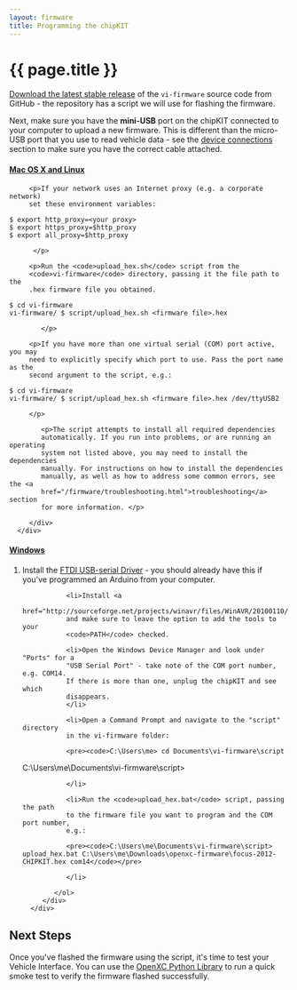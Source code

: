 ```yaml
---
layout: firmware
title: Programming the chipKIT
---
```


<div class="page-header">
    <h1>{{ page.title }}</h1>
</div>

[Download the latest stable
release](https://github.com/openxc/vi-firmware/releases) of the `vi-firmware`
source code from GitHub - the repository has a script we will use for flashing
the firmware.

Next, make sure you have the **mini-USB** port on the chipKIT connected to your
computer to upload a new firmware. This is different than the micro-USB port
that you use to read vehicle data - see the [device
connections](http://chipkit-vi.openxcplatform.com/hardware.html#connections)
section to make sure you have the correct cable attached.

<div class="panel-group" id="accordian">

   <div class="panel panel-default">
      <div class="panel-heading">
         <h4 class="panel-title">
            <a class="accordian-toggle" data-toggle="collapse"
                  data-parent="#accordian" href="#collapseUnix">
               Mac OS X and Linux
            </a>
         </h4>
      </div>
      <div id="collapseUnix" class="panel-collapse collapse">
         <div class="panel-body">

         <p>If your network uses an Internet proxy (e.g. a corporate network)
         set these environment variables:

<pre><code>$ export http_proxy=&lt;your proxy&gt;
$ export https_proxy=$http_proxy
$ export all_proxy=$http_proxy</code></pre>
          </p>

         <p>Run the <code>upload_hex.sh</code> script from the
         <code>vi-firmware</code> directory, passing it the file path to the
         .hex firmware file you obtained.

<pre><code>$ cd vi-firmware
vi-firmware/ $ script/upload_hex.sh &lt;firmware file&gt;.hex</code></pre>
            </p>

         <p>If you have more than one virtual serial (COM) port active, you may
         need to explicitly specify which port to use. Pass the port name as the
         second argument to the script, e.g.:

<pre><code>$ cd vi-firmware
vi-firmware/ $ script/upload_hex.sh &lt;firmware file&gt;.hex /dev/ttyUSB2</code></pre>
         </p>

            <p>The script attempts to install all required dependencies
            automatically. If you run into problems, or are running an operating
            system not listed above, you may need to install the dependencies
            manually. For instructions on how to install the dependencies
            manually, as well as how to address some common errors, see the <a
            href="/firmware/troubleshooting.html">troubleshooting</a> section
            for more information. </p>

         </div>
      </div>
   </div>

   <div class="panel panel-default">
      <div class="panel-heading">
         <h4 class="panel-title">
            <a class="accordian-toggle" data-toggle="collapse"
                  data-parent="#accordian" href="#collapseWindows">
               Windows
            </a>
         </h4>
      </div>
      <div id="collapseWindows" class="panel-collapse collapse">
         <div class="panel-body">
            <ol>
               <li>Install the <a
               href="http://www.ftdichip.com/Drivers/VCP.htm">FTDI USB-serial
               Driver</a> - you should already have this if you've programmed an
               Arduino from your computer.
               </li>

               <li>Install <a
               href="http://sourceforge.net/projects/winavr/files/WinAVR/20100110/">WinAVR</a>
               and make sure to leave the option to add the tools to your
               <code>PATH</code> checked.

               <li>Open the Windows Device Manager and look under "Ports" for a
               "USB Serial Port" - take note of the COM port number, e.g. COM14.
               If there is more than one, unplug the chipKIT and see which
               disappears.
               </li>

               <li>Open a Command Prompt and navigate to the "script" directory
               in the vi-firmware folder:

               <pre><code>C:\Users\me> cd Documents\vi-firmware\script
C:\Users\me\Documents\vi-firmware\script></code></pre>

               </li>

               <li>Run the <code>upload_hex.bat</code> script, passing the path
               to the firmware file you want to program and the COM port number,
               e.g.:

               <pre><code>C:\Users\me\Documents\vi-firmware\script> upload_hex.bat C:\Users\me\Downloads\openxc-firmware\focus-2012-CHIPKIT.hex com14</code></pre>

               </li>

            </ol>
         </div>
      </div>
   </div>

</div>

<div class="page-header">
<h2>Next Steps</h2>
</div>

Once you've flashed the firmware using the script, it's time to test your
Vehicle Interface. You can use the [OpenXC Python Library][python-test] to run a
quick smoke test to verify the firmware flashed successfully.

[python-test]: http://www.openxcplatform.com/python/getting-started.html
